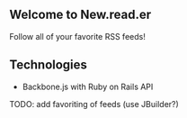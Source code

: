 ## Welcome to New.read.er

Follow all of your favorite RSS feeds!

## Technologies
* Backbone.js with Ruby on Rails API


TODO: add favoriting of feeds (use JBuilder?)
